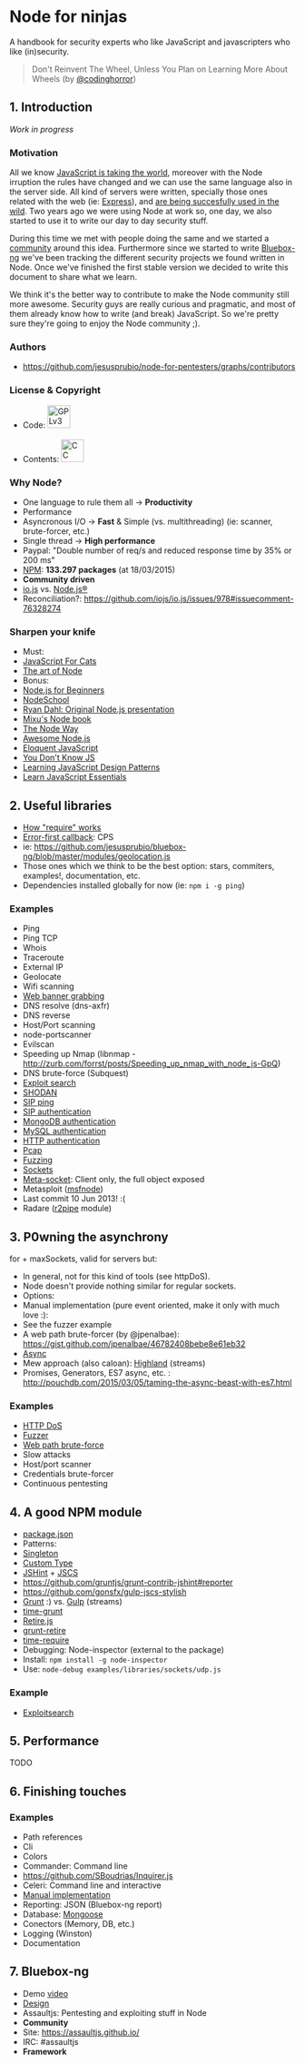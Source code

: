 # Node for ninjas
A handbook for security experts who like JavaScript and javascripters who like (in)security.
>Don't Reinvent The Wheel, Unless You Plan on Learning More About Wheels
(by [@codinghorror](http://blog.codinghorror.com/dont-reinvent-the-wheel-unless-you-plan-on-learning-more-about-wheels/))


## 1. Introduction
*Work in progress*

### Motivation
All we know [JavaScript is taking the world](http://githut.info/), moreover with the Node irruption the rules have changed and we can use the same language also in the server side. All kind of servers were written, specially those ones related with the web (ie: [Express](http://expressjs.com/)), and [are being succesfully used in the wild](http://nodejs.org/industry/). Two years ago we were using Node at work so, one day, we also started to use it to write our day to day security stuff.

During this time we met with people doing the same and we started a [community](https://assaultjs.github.io/) around this idea. Furthermore since we started to write [Bluebox-ng](https://github.com/jesusprubio/bluebox-ng) we've been tracking the different security projects we found written in Node. Once we've finished the first stable version we decided to write this document to share what we learn.

We think it's the better way to contribute to make the Node community still more awesome. Security guys are really curious and pragmatic, and most of them already know how to write (and break) JavaScript. So we're pretty sure they're going to enjoy the Node community ;).

### Authors
- https://github.com/jesusprubio/node-for-pentesters/graphs/contributors

### License & Copyright
- Code: [<img src="https://fsfe.org/graphics/gplv3-logo-red.png" height="40" alt="GPLv3">](https://www.gnu.org/copyleft/gpl.html)
<br><br>
- Contents: [<img src="http://mirrors.creativecommons.org/presskit/buttons/88x31/png/by-nc-sa.eu.png" height="40" alt="CC BY-NC SA 3.0">](https://creativecommons.org/licenses/by-nc-sa/3.0/)

### Why Node?
- One language to rule them all -> **Productivity**
- Performance
 - Asyncronous I/O -> **Fast** & Simple (vs. multithreading) (ie: scanner, brute-forcer, etc.)
 - Single thread -> **High performance**
 - Paypal: "Double number of req/s and reduced response time by 35% or 200 ms"
- [NPM](https://www.npmjs.com/): **133.297 packages** (at 18/03/2015)
- **Community driven**
 - [io.js](https://iojs.org/en/index.html) vs. [Node.js®](http://nodejs.org/)
 - Reconciliation?: https://github.com/iojs/io.js/issues/978#issuecomment-76328274

### Sharpen your knife
- Must:
 - [JavaScript For Cats](http://jsforcats.com/)
 - [The art of Node](https://github.com/maxogden/art-of-node#the-art-of-node)
- Bonus:
 - [Node.js for Beginners](http://code.tutsplus.com/tutorials/node-js-for-beginners--net-26314)
 - [NodeSchool](http://nodeschool.io/)
 - [Ryan Dahl: Original Node.js presentation](https://www.youtube.com/watch?v=ztspvPYybIY)
 - [Mixu's Node book](http://book.mixu.net/node/)
 - [The Node Way](http://thenodeway.io/)
 - [Awesome Node.js](https://github.com/sindresorhus/awesome-nodejs)
 - [Eloquent JavaScript](http://eloquentjavascript.net/)
 - [You Don't Know JS](https://github.com/getify/You-Dont-Know-JS)
 - [Learning JavaScript Design Patterns](addyosmani.com/resources/essentialjsdesignpatterns/book)
 - [Learn JavaScript Essentials](https://medium.com/javascript-scene/learn-javascript-b631a4af11f2)


## 2. Useful libraries
- [How "require" works](http://thenodeway.io/posts/how-require-actually-works/)
- [Error-first callback](http://thenodeway.io/posts/understanding-error-first-callbacks/): CPS
 - ie: https://github.com/jesusprubio/bluebox-ng/blob/master/modules/geolocation.js
- Those ones which we think to be the best option: stars, commiters, examples!, documentation, etc.
- Dependencies installed globally for now (ie: `npm i -g ping`)

### Examples
- Ping
- Ping TCP
- Whois
- Traceroute
- External IP
- Geolocate
- Wifi scanning
- [Web banner grabbing](examples/libraries/httpScan.js)
- DNS resolve (dns-axfr)
- DNS reverse
- Host/Port scanning
 - node-portscanner
 - Evilscan
 - Speeding up Nmap (libnmap - http://zurb.com/forrst/posts/Speeding_up_nmap_with_node_js-GpQ)
- DNS brute-force (Subquest)
- [Exploit search](https://github.com/jesusprubio/node-exploitsearch-client/blob/master/examples/use.js)
- [SHODAN](https://github.com/jesusprubio/node-shodan-client/tree/master/examples)
- [SIP ping](https://github.com/jesusprubio/sip-fake-stack/blob/master/examples/request.js)
- [SIP authentication](https://github.com/jesusprubio/sip-fake-stack/blob/master/examples/authenticate.js)
- [MongoDB authentication](examples/libraries/mongolAuth.js)
- [MySQL authentication](examples/libraries/mysqlAuth.js)
- [HTTP authentication](examples/libraries/httpAuth.js)
- [Pcap](examples/libraries/pcap)
- [Fuzzing](examples/libraries/fuzzing)
- [Sockets](examples/libraries/sockets)
 - [Meta-socket](https://github.com/jesusprubio/sip-fake-stack/blob/master/src/steroidsSocket.js): Client only, the full object exposed
- Metasploit ([msfnode](https://github.com/eviltik/msfnode))
 - Last commit 10 Jun 2013! :(
- Radare ([r2pipe](https://github.com/radare/radare2-bindings/tree/master/r2pipe/nodejs) module)


## 3. P0wning the asynchrony
for + maxSockets, valid for servers but:
 - In general, not for this kind of tools (see httpDoS).
 - Node doesn't provide nothing similar for regular sockets.
- Options:
 - Manual implementation (pure event oriented, make it only with much love :):
  - See the fuzzer example
  - A web path brute-forcer (by @jpenalbae): https://gist.github.com/jpenalbae/46782408bebe8e61eb32
 - [Async](https://github.com/caolan/async)
  - Mew approach (also caloan): [Highland](http://highlandjs.org/) (streams)
 - Promises, Generators, ES7 async, etc. : http://pouchdb.com/2015/03/05/taming-the-async-beast-with-es7.html

### Examples
- [HTTP DoS](examples/asynchrony/httpDoS.js)
- [Fuzzer](examples/asynchrony/dumbFuzz.js)
- [Web path brute-force](examples/asynchrony/httpBrutePath.js)
- Slow attacks
- Host/port scanner
- Credentials brute-forcer
- Continuous pentesting

## 4. A good NPM module
- [package.json](package.json)
- Patterns:
 - [Singleton](http://thenodeway.io/posts/designing-singletons/)
 - [Custom Type](http://thenodeway.io/posts/designing-custom-types/)
- [JSHint](http://jshint.com/docs/options/) + [JSCS](http://jscs.info/rules.html)
 - https://github.com/gruntjs/grunt-contrib-jshint#reporter
 - https://github.com/gonsfx/gulp-jscs-stylish
- [Grunt](http://gruntjs.com/) :) vs. [Gulp](http://gulpjs.com/) (streams)
 - [time-grunt](https://github.com/sindresorhus/time-grunt)
- [Retire.js](https://github.com/bekk/retire.js)
 - [grunt-retire](https://github.com/bekk/grunt-retire)
- [time-require](https://github.com/jaguard/time-require)
- Debugging: Node-inspector (external to the package)
 - Install: `npm install -g node-inspector`
 - Use: `node-debug examples/libraries/sockets/udp.js`

### Example
 - [Exploitsearch](https://github.com/jesusprubio/node-exploitsearch-client)

## 5. Performance
TODO

## 6. Finishing touches

### Examples
- Path references
- Cli
 - Colors
 - Commander: Command line
 - https://github.com/SBoudrias/Inquirer.js
 - Celeri: Command line and interactive
 - [Manual implementation](https://github.com/assaultjs/assaultjs/blob/master/bin/client.js)
- Reporting: JSON (Bluebox-ng report)
- Database: [Mongoose](https://www.youtube.com/playlist?list=PL5wy-Ijp__A2-ZSePUHXPMwpV19MqcNUX)
 - Conectors (Memory, DB, etc.)
- Logging (Winston)
- Documentation

## 7. Bluebox-ng
- Demo [video](https://www.youtube.com/watch?v=M-6k4Md3qEQ)
 - [Design](https://github.com/jesusprubio/bluebox-ng)
- Assaultjs: Pentesting and exploiting stuff in Node
 - **Community**
 - Site: https://assaultjs.github.io/
 - IRC: #assaultjs
 - **Framework**
